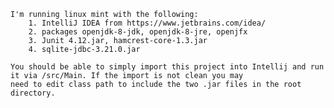     I'm running linux mint with the following:
        1. IntelliJ IDEA from https://www.jetbrains.com/idea/
        2. packages openjdk-8-jdk, openjdk-8-jre, openjfx
        3. Junit 4.12.jar, hamcrest-core-1.3.jar
        4. sqlite-jdbc-3.21.0.jar 	

    You should be able to simply import this project into Intellij and run it via /src/Main. If the import is not clean you may
    need to edit class path to include the two .jar files in the root directory. 
